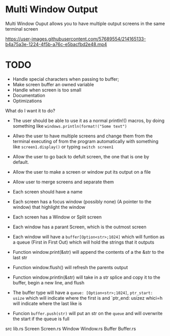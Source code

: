 # Multi Window Output

Multi Window Ouput allows you to have multiple output screens in the same terminal screen

https://user-images.githubusercontent.com/57689554/214165133-b4a75a3e-1224-4f5b-a76c-e5bacfbd2e48.mp4



# TODO 
- Handle special characters when passing to buffer;
- Make screen buffer an owned variable
- Handle when screen is too small
- Documentation
- Optimizations

What do I want it to do?
- The user should be able to use it as a normal println!() macros, by doing something like `windows.println(format!("Some text")`
- Allwo the user to have multiple screens and change them from the terminal executing of from the program automatically with something like `screen1.display()` or typing `switch screen1`
- Allow the user to go back to defult screen, the one that is one by default.
- Allow the user to make a screen or window put its output on a file
- Allow user to merge screens and separate them


- Each screen should have a name
- Each screen has a focus window (possibly none) (A pointer to the window) that highlight the window
- Each screen has a Window or Split screen

- Each window has a parant Screen, which is the outmost screen
- Each window will have a `buffer[Option<str>;1024]` which will funtion as a queue (First in First Out) which will hold the strings that it outputs
- Function window.print(&str) will append the contents of a the &str to the last str
- Function window.flush() will refresh the parents output
- Function window.println(&str) will take in a str splice and copy it to the buffer, begin a new line, and flush

- The buffer type will have a `queue: [Option<str>;1024]`, `ptr_start: usize` which will indicate where the first is and `ptr_end: usizez whici=h will indicate where the last like is
- Funcion `buffer.push(str)` will put an str on the `queue` and will overwrite the start if the queue is full

src
	lib.rs
	Screen
		Screen.rs
		Window
			Window.rs
			Buffer
				Buffer.rs
